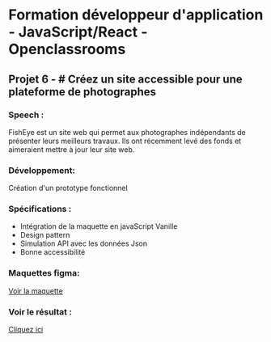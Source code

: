 
<H1> Formation développeur d'application - JavaScript/React - Openclassrooms</h1>

<h2>Projet 6 -   # Créez un site accessible pour une plateforme de photographes</h2>

<h3>Speech :</h3>
FishEye est un site web qui permet aux photographes indépendants de présenter leurs meilleurs travaux. Ils ont récemment levé des fonds et aimeraient mettre à jour leur site web.

<h3>Développement:</h3>

Création d'un prototype fonctionnel

<h3>Spécifications :</h3>

- Intégration de la maquette en javaScript Vanille
- Design pattern
- Simulation API avec les données Json
- Bonne accessibilité

<h3>Maquettes figma: </h3>
<a href="https://www.figma.com/file/Q3yNeD7WTK9QHDldg9vaRl/UI-Design-FishEye-FR?node-id=0%3A1"> Voir la maquette
</a>

<h3>Voir le résultat : </h3>

<a href="https://cecilia-giusti.github.io/P6_Front-End-Fisheye/"> Cliquez ici 
</a>





